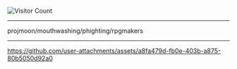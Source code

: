 ![Visitor Count](https://img.shields.io/badge/jimmy_haters_-blue)

***

projmoon/mouthwashing/phighting/rpgmakers

***
https://github.com/user-attachments/assets/a8fa479d-fb0e-403b-a875-80b5050d92a0


